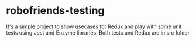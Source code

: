 # robofriends-testing
It's a simple project to show usecases for Redux and play with some unit tests using Jest and Enzyme libraries.
Both tests and Redux are in src folder
